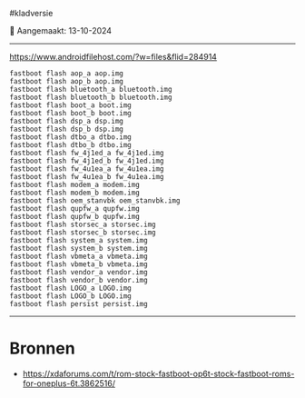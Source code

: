 #kladversie 

📅 Aangemaakt: 13-10-2024

---

https://www.androidfilehost.com/?w=files&flid=284914

```
fastboot flash aop_a aop.img
fastboot flash aop_b aop.img
fastboot flash bluetooth_a bluetooth.img
fastboot flash bluetooth_b bluetooth.img
fastboot flash boot_a boot.img
fastboot flash boot_b boot.img
fastboot flash dsp_a dsp.img
fastboot flash dsp_b dsp.img
fastboot flash dtbo_a dtbo.img
fastboot flash dtbo_b dtbo.img
fastboot flash fw_4j1ed_a fw_4j1ed.img
fastboot flash fw_4j1ed_b fw_4j1ed.img
fastboot flash fw_4u1ea_a fw_4u1ea.img
fastboot flash fw_4u1ea_b fw_4u1ea.img
fastboot flash modem_a modem.img
fastboot flash modem_b modem.img
fastboot flash oem_stanvbk oem_stanvbk.img
fastboot flash qupfw_a qupfw.img
fastboot flash qupfw_b qupfw.img
fastboot flash storsec_a storsec.img
fastboot flash storsec_b storsec.img
fastboot flash system_a system.img
fastboot flash system_b system.img
fastboot flash vbmeta_a vbmeta.img
fastboot flash vbmeta_b vbmeta.img
fastboot flash vendor_a vendor.img
fastboot flash vendor_b vendor.img
fastboot flash LOGO_a LOGO.img
fastboot flash LOGO_b LOGO.img
fastboot flash persist persist.img
```


---
# Bronnen
- https://xdaforums.com/t/rom-stock-fastboot-op6t-stock-fastboot-roms-for-oneplus-6t.3862516/
